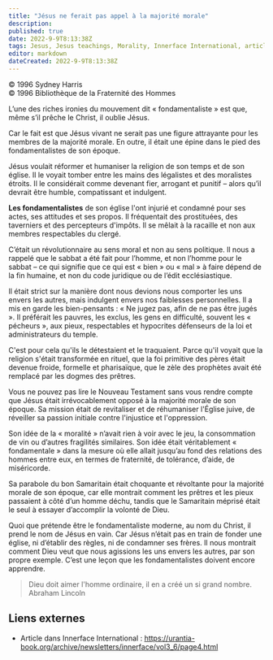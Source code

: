 ```yaml
---
title: "Jésus ne ferait pas appel à la majorité morale"
description: 
published: true
date: 2022-9-9T8:13:38Z
tags: Jesus, Jesus teachings, Morality, Innerface International, article
editor: markdown
dateCreated: 2022-9-9T8:13:38Z
---
```


<p class="v-card v-sheet theme--light gray lighten-3 px-2">© 1996 Sydney Harris<br>© 1996 Bibliothèque de la Fraternité des Hommes</p>


L’une des riches ironies du mouvement dit « fondamentaliste » est que, même s’il prêche le Christ, il oublie Jésus.

Car le fait est que Jésus vivant ne serait pas une figure attrayante pour les membres de la majorité morale. En outre, il était une épine dans le pied des fondamentalistes de son époque.

Jésus voulait réformer et humaniser la religion de son temps et de son église. Il le voyait tomber entre les mains des légalistes et des moralistes étroits. Il le considérait comme devenant fier, arrogant et punitif – alors qu’il devrait être humble, compatissant et indulgent.

**Les fondamentalistes** de son église l'ont injurié et condamné pour ses actes, ses attitudes et ses propos. Il fréquentait des prostituées, des taverniers et des percepteurs d'impôts. Il se mêlait à la racaille et non aux membres respectables du clergé.

C’était un révolutionnaire au sens moral et non au sens politique. Il nous a rappelé que le sabbat a été fait pour l’homme, et non l’homme pour le sabbat – ce qui signifie que ce qui est « bien » ou « mal » à faire dépend de la fin humaine, et non du code juridique ou de l’édit ecclésiastique.

Il était strict sur la manière dont nous devions nous comporter les uns envers les autres, mais indulgent envers nos faiblesses personnelles. Il a mis en garde les bien-pensants : « Ne jugez pas, afin de ne pas être jugés ». Il préférait les pauvres, les exclus, les gens en difficulté, souvent les « pécheurs », aux pieux, respectables et hypocrites défenseurs de la loi et administrateurs du temple.

C'est pour cela qu'ils le détestaient et le traquaient. Parce qu'il voyait que la religion s'était transformée en rituel, que la foi primitive des pères était devenue froide, formelle et pharisaïque, que le zèle des prophètes avait été remplacé par les dogmes des prêtres.

Vous ne pouvez pas lire le Nouveau Testament sans vous rendre compte que Jésus était irrévocablement opposé à la majorité morale de son époque. Sa mission était de revitaliser et de réhumaniser l'Église juive, de réveiller sa passion initiale contre l'injustice et l'oppression.

Son idée de la « moralité » n’avait rien à voir avec le jeu, la consommation de vin ou d’autres fragilités similaires. Son idée était véritablement « fondamentale » dans la mesure où elle allait jusqu’au fond des relations des hommes entre eux, en termes de fraternité, de tolérance, d’aide, de miséricorde.

Sa parabole du bon Samaritain était choquante et révoltante pour la majorité morale de son époque, car elle montrait comment les prêtres et les pieux passaient à côté d’un homme déchu, tandis que le Samaritain méprisé était le seul à essayer d’accomplir la volonté de Dieu.

Quoi que prétende être le fondamentaliste moderne, au nom du Christ, il prend le nom de Jésus en vain. Car Jésus n’était pas en train de fonder une église, ni d’établir des règles, ni de condamner ses frères. Il nous montrait comment Dieu veut que nous agissions les uns envers les autres, par son propre exemple. C’est une leçon que les fondamentalistes doivent encore apprendre.

> Dieu doit aimer l'homme ordinaire, il en a créé un si grand nombre.
> &nbsp; &nbsp; Abraham Lincoln

## Liens externes

- Article dans Innerface International : https://urantia-book.org/archive/newsletters/innerface/vol3_6/page4.html





